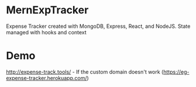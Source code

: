 # MernExpTracker

Expense Tracker created with MongoDB, Express, React, and NodeJS. State managed with hooks and context

# Demo 

http://expense-track.tools/ - If the custom domain doesn't work (https://eg-expense-tracker.herokuapp.com/)
